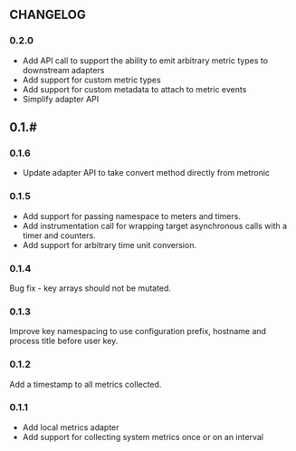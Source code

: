 ## CHANGELOG

### 0.2.0

 * Add API call to support the ability to emit arbitrary metric types to downstream adapters
 * Add support for custom metric types
 * Add support for custom metadata to attach to metric events
 * Simplify adapter API

## 0.1.#

### 0.1.6

 * Update adapter API to take convert method directly from metronic

### 0.1.5

 * Add support for passing namespace to meters and timers.
 * Add instrumentation call for wrapping target asynchronous calls with a timer and counters.
 * Add support for arbitrary time unit conversion.

### 0.1.4
Bug fix - key arrays should not be mutated.

### 0.1.3
Improve key namespacing to use configuration prefix, hostname and process title before user key.

### 0.1.2
Add a timestamp to all metrics collected.

### 0.1.1

 * Add local metrics adapter
 * Add support for collecting system metrics once or on an interval
